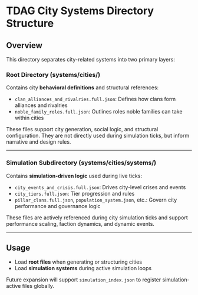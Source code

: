 # TDAG City Systems Directory Structure

## Overview
This directory separates city-related systems into two primary layers:

### Root Directory (systems/cities/)
Contains city **behavioral definitions** and structural references:
- `clan_alliances_and_rivalries.full.json`: Defines how clans form alliances and rivalries
- `noble_family_roles.full.json`: Outlines roles noble families can take within cities

These files support city generation, social logic, and structural configuration. They are not directly used during simulation ticks, but inform narrative and design rules.

---

### Simulation Subdirectory (systems/cities/systems/)
Contains **simulation-driven logic** used during live ticks:
- `city_events_and_crisis.full.json`: Drives city-level crises and events
- `city_tiers.full.json`: Tier progression and rules
- `pillar_clans.full.json`, `population_system.json`, etc.: Govern city performance and governance logic

These files are actively referenced during city simulation ticks and support performance scaling, faction dynamics, and dynamic events.

---

## Usage
- Load **root files** when generating or structuring cities
- Load **simulation systems** during active simulation loops

Future expansion will support `simulation_index.json` to register simulation-active files globally.


